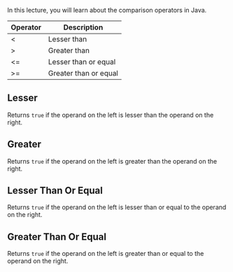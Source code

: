 In this lecture, you will learn about the comparison operators in Java.

| Operator | Description                  |
|----------|------------------------------|
| <        | Lesser than                  |
| >        | Greater than                 |
| <=       | Lesser than or equal         |
| >=       | Greater than or equal        |

## Lesser

Returns `true` if the operand on the left is lesser than the operand on the
right.

## Greater

Returns `true` if the operand on the left is greater than the operand on the
right.

## Lesser Than Or Equal

Returns `true` if the operand on the left is  lesser than or equal to the
operand on the right.

## Greater Than Or Equal

Returns `true` if the operand on the left is  greater than or equal to the
operand on the right.
